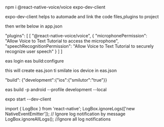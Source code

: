 npm i @react-native-voice/voice expo-dev-client

expo-dev-client helps to automade and link the code files,plugins to project

then write below in app.json

"plugins": [
[
"@react-native-voice/voice",
{
"microphonePermission": "Allow Voice to Text Tutorial to access the microphone",
"speechRecognitionPermission": "Allow Voice to Text Tutorial to securely recognize user speech"
}
]
]

eas login
eas build:configure

this will create eas.json
ti smilate ios device in eas.json

"build": {"development":{"ios":{"smilutor":"true"}}

eas build -p android --profile development --local

expo start --dev-client

import { LogBox } from 'react-native';
LogBox.ignoreLogs(['new NativeEventEmitter']); // Ignore log notification by message
LogBox.ignoreAllLogs(); //Ignore all log notifications
